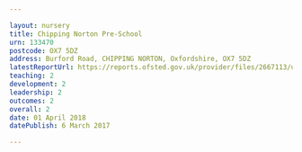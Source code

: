 ```yaml
---

layout: nursery
title: Chipping Norton Pre-School
urn: 133470
postcode: OX7 5DZ
address: Burford Road, CHIPPING NORTON, Oxfordshire, OX7 5DZ
latestReportUrl: https://reports.ofsted.gov.uk/provider/files/2667113/urn/133470.pdf
teaching: 2
development: 2
leadership: 2
outcomes: 2
overall: 2
date: 01 April 2018 
datePublish: 6 March 2017

---
```

